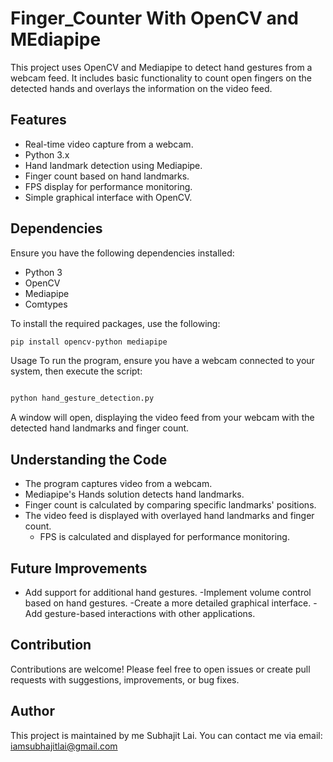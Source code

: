 # Finger_Counter With OpenCV and MEdiapipe
This project uses OpenCV and Mediapipe to detect hand gestures from a webcam feed. It includes basic functionality to count open fingers on the detected hands and overlays the information on the video feed.

## Features
-  Real-time video capture from a webcam.
-   Python 3.x
- Hand landmark detection using Mediapipe.
- Finger count based on hand landmarks.
- FPS display for performance monitoring.
- Simple graphical interface with OpenCV.
## Dependencies
Ensure you have the following dependencies installed:

- Python 3
- OpenCV
- Mediapipe
- Comtypes
  
To install the required packages, use the following:
```bash
pip install opencv-python mediapipe 

```
Usage
To run the program, ensure you have a webcam connected to your system, then execute the script:

 ```bash

python hand_gesture_detection.py
```
A window will open, displaying the video feed from your webcam with the detected hand landmarks and finger count.

## Understanding the Code
-  The program captures video from a webcam.
-  Mediapipe's Hands solution detects hand landmarks.
 - Finger count is calculated by comparing specific landmarks' positions.
- The video feed is displayed with overlayed hand landmarks and finger count.
  - FPS is calculated and displayed for performance monitoring.
## Future Improvements
- Add support for additional hand gestures.
-Implement volume control based on hand gestures.
-Create a more detailed graphical interface.
-Add gesture-based interactions with other applications.
## Contribution
Contributions are welcome! Please feel free to open issues or create pull requests with suggestions, improvements, or bug fixes.

## Author
This project is maintained by me Subhajit Lai. You can contact me via email: iamsubhajitlai@gmail.com



